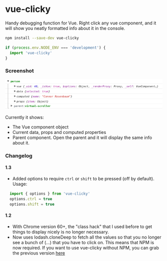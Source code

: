 # vue-clicky
Handy debugging function for Vue. Right click any vue component, and it will show you neatly formatted info about it in the console.

```bash
npm install --save-dev vue-clicky
```

```javascript
if (process.env.NODE_ENV === 'development') {
  import 'vue-clicky'
}
```

### Screenshot
![screenshot](https://github.com/Herteby/vue-clicky/blob/master/screenshot.png)

Currently it shows:
* The Vue component object
* Current data, props and computed properties
* Parent component. Open the parent and it will display the same info about it.

### Changelog

#### 1.3
* Added options to require `ctrl` or `shift` to be pressed (off by default). Usage:
```javascript
  import { options } from 'vue-clicky'
  options.ctrl = true
  options.shift = true
```
#### 1.2
* With Chrome version 60+, the "class hack" that I used before to get things to display nicely is no longer necessary.
* Now uses lodash.cloneDeep to fetch all the values so that you no longer see a bunch of (...) that you have to click on. This means that NPM is now required. If you want to use vue-clicky without NPM, you can grab the previous version [here](https://github.com/Herteby/vue-clicky/tree/378ad071689e5e9b56cef8c4aeaca8be36b283db)